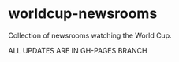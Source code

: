 worldcup-newsrooms
==================

Collection of newsrooms watching the World Cup.

ALL UPDATES ARE IN GH-PAGES BRANCH
